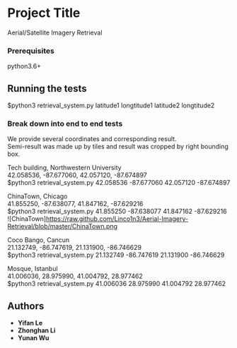 # Project Title

Aerial/Satellite Imagery Retrieval

### Prerequisites

python3.6+

## Running the tests

$python3 retrieval_system.py latitude1 longtitude1 latitude2 longtitude2

### Break down into end to end tests
We provide several coordinates and corresponding result.  
Semi-result was made up by tiles and result was cropped by right bounding box.

Tech building, Northwestern University  
42.058536, -87.677060, 42.057120, -87.674897  
$python3 retrieval_system.py 42.058536 -87.677060 42.057120 -87.674897

ChinaTown, Chicago   
41.855250, -87.638077, 41.847162, -87.629216  
$python3 retrieval_system.py 41.855250 -87.638077 41.847162 -87.629216  
![ChinaTown]https://raw.github.com/Linco1n3/Aerial-Imagery-Retrieval/blob/master/ChinaTown.png

Coco Bango, Cancun   
21.132749, -86.747619, 21.131900, -86.746629   
$python3 retrieval_system.py 21.132749 -86.747619 21.131900 -86.746629   

Mosque, Istanbul    
41.006036, 28.975990, 41.004792, 28.977462    
$python3 retrieval_system.py 41.006036 28.975990 41.004792 28.977462  


## Authors

* **Yifan Le** 
* **Zhonghan Li**
* **Yunan Wu**

